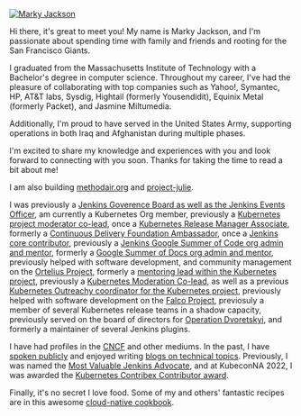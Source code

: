 [![Marky Jackson](https://i.ibb.co/zPzLYSB/IMG-0669.jpg)](https://github.com/markyjackson-taulia)

Hi there, it's great to meet you! My name is Marky Jackson, and I'm passionate about spending time with family and friends and rooting for the San Francisco Giants.

I graduated from the Massachusetts Institute of Technology with a Bachelor's degree in computer science. Throughout my career, I've had the pleasure of collaborating with top companies such as Yahoo!, Symantec, HP, AT&T labs, Sysdig, Hightail (formerly Yousendidit), Equinix Metal (formerly Packet), and Jasmine Miltumedia.

Additionally, I'm proud to have served in the United States Army, supporting operations in both Iraq and Afghanistan during multiple phases.

I'm excited to share my knowledge and experiences with you and look forward to connecting with you soon. Thanks for taking the time to read a bit about me!

I am also building [methodair.org](https://methodair.org) and [project-julie](https://www.projectjulie.org).

I was previously a [Jenkins Goverence Board as well as the Jenkins Events Officer](https://groups.google.com/g/jenkinsci-dev/c/JusGlXCwbx0/m/2yHT3BFcAAAJ), am currently a Kubernetes Org member, previously a [Kubernetes project moderator co-lead](https://github.com/kubernetes/community/pull/5783#issuecomment-841935980), once a [Kubernetes Release Manager Associate](https://github.com/markyjackson-taulia/sig-release/blob/master/release-managers.md), formerly a [Continuous Delivery Foundation Ambassador](https://cd.foundation/ambassador-program-overview-application/community-ambassador-cohort20/), once a [Jenkins core contributor](https://www.jenkins.io/blog/authors/markyjackson-taulia/), previously a [Jenkins Google Summer of Code org admin and mentor](https://www.jenkins.io/sigs/gsoc/), formerly a [Google Summer of Docs org admin and mentor](https://www.jenkins.io/sigs/docs/gsod/), previously helped with software development, and community management on the [Ortelius Project](https://ortelius.io), formerly a [mentoring lead within the Kubernetes project](https://github.com/kubernetes/community/blob/master/mentoring/OWNERS#L6), previously a [Kubernetes Moderation Co-lead](https://github.com/kubernetes/community/blob/master/communication/moderators.md), as well as a previous [Kubernetes Outreachy coordinator for the Kubernetes project](https://www.outreachy.org/communities/cfp/kubernetes/), previously helped with software development on the [Falco Project](https://falco.org), previosuly a member of several Kubernetes release teams in a shadow capacity, previously served on the board of directors for [Operation Dvoretskyi](https://www.operationdvoretskyi.org), and formerly a maintainer of several Jenkins plugins.

I have had profiles in the [CNCF](https://www.cncf.io/blog/2020/02/18/why-i-contribute-to-the-open-source-community-and-you-should-too/) and other mediums. In the past, I have  [spoken publicly](https://www.youtube.com/watch?v=h4hKSXjCqyI) and enjoyed writing [blogs on technical topics](https://cd.foundation/blog/2020/05/29/mlops-an-introduction/). Previously, I was named the [Most Valuable Jenkins Advocate](https://www.businesswire.com/news/home/20200924005128/en/DevOps-World-2020-Award-Winners-Announced), and at KubeconNA 2022, I was awarded the [Kubernetes Contribex Contributor award](https://www.kubernetes.dev/community/awards/2022/#contributor-experience).

Finally, it's no secret I love food. Some of my and others' fantastic recipes are in this awesome [cloud-native cookbook](https://github.com/cncf/cloud-native-community-cookbook).
